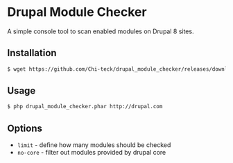 # Drupal Module Checker

A simple console tool to scan enabled modules on Drupal 8 sites.

## Installation

```bash
$ wget https://github.com/Chi-teck/drupal_module_checker/releases/download/Dev/drupal_module_checker.phar
```

## Usage
```bash
$ php drupal_module_checker.phar http://drupal.com
```

## Options

* `limit` - define how many modules should be checked
* `no-core` - filter out modules provided by drupal core
